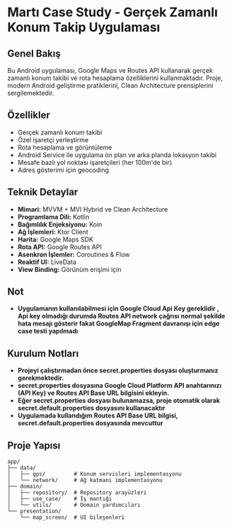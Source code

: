 # Martı Case Study - Gerçek Zamanlı Konum Takip Uygulaması

## Genel Bakış
Bu Android uygulaması, Google Maps ve Routes API kullanarak gerçek zamanlı konum takibi ve rota hesaplama özelliklerini kullanmaktadır. Proje, modern Android geliştirme pratiklerini, Clean Architecture prensiplerini sergilemektedir.

## Özellikler
- Gerçek zamanlı konum takibi
- Özel işaretçi yerleştirme
- Rota hesaplama ve görüntüleme
- Android Service ile uygulama ön plan ve arka planda lokasyon takibi
- Mesafe bazlı yol noktası işaretçileri (her 100m'de bir)
- Adres gösterimi için geocoding

## Teknik Detaylar
- **Mimari:** MVVM + MVI Hybrid ve Clean Architecture
- **Programlama Dili:** Kotlin
- **Bağımlılık Enjeksiyonu:** Koin
- **Ağ İşlemleri:** Ktor Client
- **Harita:** Google Maps SDK
- **Rota API:** Google Routes API
- **Asenkron İşlemler:** Coroutines & Flow
- **Reaktif UI:** LiveData
- **View Binding:** Görünüm erişimi için

## Not
- **Uygulamanın kullanılabilmesi için Google Cloud Api Key gereklidir , Api key olmadığı durumda Routes API network çağrısı normal şekilde hata mesajı gösterir fakat GoogleMap Fragment davranışı için edge case testi yapılmadı**

## Kurulum Notları
- **Projeyi çalıştırmadan önce secret.properties dosyası oluşturmanız gerekmektedir.**
- **secret.properties dosyasına Google Cloud Platform API anahtarınızı (API Key) ve Routes API Base URL bilgisini ekleyin.**
- **Eğer secret.properties dosyası bulunamazsa, proje otomatik olarak secret.default.properties dosyasını kullanacaktır**
- **Uygulamada kullandığım  Routes API Base URL bilgisi, secret.default.properties dosyasında mevcuttur**

## Proje Yapısı
```plaintext
app/
├── data/
│   ├── gps/         # Konum servisleri implementasyonu
│   └── network/     # Ağ katmanı implementasyonu
├── domain/
│   ├── repository/  # Repository arayüzleri
│   ├── use_case/    # İş mantığı
│   └── utils/       # Domain yardımcıları
└── presentation/
    └── map_screen/  # UI bileşenleri
